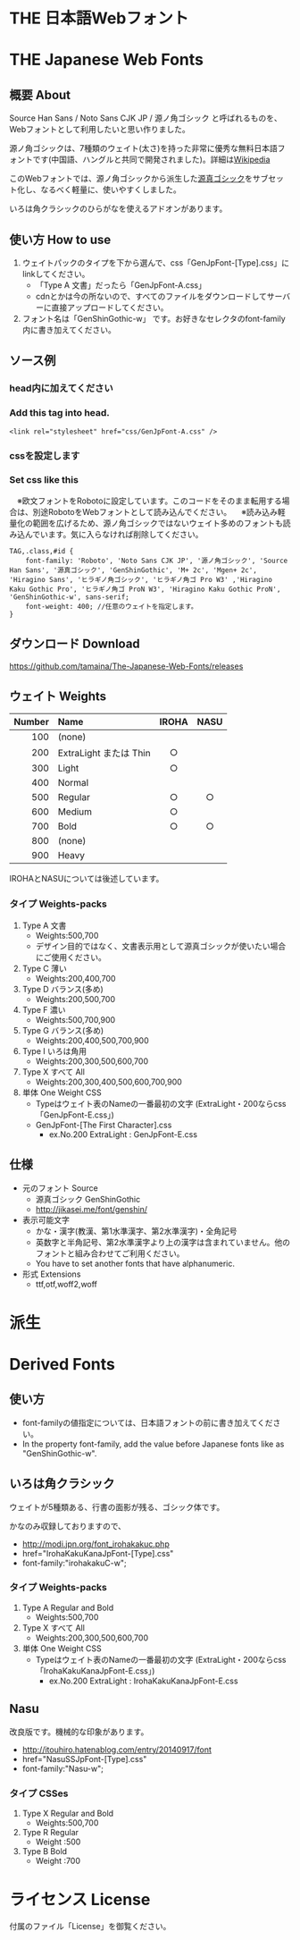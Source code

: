 # THE 日本語Webフォント
# THE Japanese Web Fonts

## 概要 About

Source Han Sans / Noto Sans CJK JP / 源ノ角ゴシック と呼ばれるものを、Webフォントとして利用したいと思い作りました。

源ノ角ゴシックは、7種類のウェイト(太さ)を持った非常に優秀な無料日本語フォントです(中国語、ハングルと共同で開発されました)。詳細は[Wikipedia](https://ja.wikipedia.org/wiki/Source_Han_Sans)

このWebフォントでは、源ノ角ゴシックから派生した[源真ゴシック](http://jikasei.me/font/genshin/)をサブセット化し、なるべく軽量に、使いやすくしました。

いろは角クラシックのひらがなを使えるアドオンがあります。

## 使い方 How to use

1. ウェイトパックのタイプを下から選んで、css「GenJpFont-[Type].css」にlinkしてください。
    - 「Type A 文書」だったら「GenJpFont-A.css」
    - cdnとかは今の所ないので、すべてのファイルをダウンロードしてサーバーに直接アップロードしてください。
2. フォント名は「GenShinGothic-w」 です。お好きなセレクタのfont-family内に書き加えてください。

## ソース例

### head内に加えてください
### Add this tag into head.

    <link rel="stylesheet" href="css/GenJpFont-A.css" />

### cssを設定します
### Set css like this
　※欧文フォントをRobotoに設定しています。このコードをそのまま転用する場合は、別途RobotoをWebフォントとして読み込んでください。
　※読み込み軽量化の範囲を広げるため、源ノ角ゴシックではないウェイト多めのフォントも読み込んでいます。気に入らなければ削除してください。

    TAG,.class,#id {
        font-family: 'Roboto', 'Noto Sans CJK JP', '源ノ角ゴシック', 'Source Han Sans', '源真ゴシック', 'GenShinGothic', 'M+ 2c', 'Mgen+ 2c', 'Hiragino Sans', 'ヒラギノ角ゴシック', 'ヒラギノ角ゴ Pro W3' ,'Hiragino Kaku Gothic Pro', 'ヒラギノ角ゴ ProN W3', 'Hiragino Kaku Gothic ProN', 'GenShinGothic-w', sans-serif;
        font-weight: 400; //任意のウェイトを指定します。
    }

## ダウンロード Download

https://github.com/tamaina/The-Japanese-Web-Fonts/releases

## ウェイト Weights

|Number|Name                   |IROHA|NASU |
|-----:|:----------------------|:---:|:---:|
|100   |(none)                 |     |     |
|200   |ExtraLight または Thin |○   |     |
|300   |Light                  |○   |     |
|400   |Normal                 |     |     |
|500   |Regular                |○   |○   |
|600   |Medium                 |○   |     |
|700   |Bold                   |○   |○   |
|800   |(none)                 |     |     |
|900   |Heavy                  |     |     |

IROHAとNASUについては後述しています。

### タイプ Weights-packs

1. Type A 文書
    - Weights:500,700
    - デザイン目的ではなく、文書表示用として源真ゴシックが使いたい場合にご使用ください。
2. Type C 薄い
    - Weights:200,400,700
3. Type D バランス(多め)
    - Weights:200,500,700
4. Type F 濃い
    - Weights:500,700,900
5. Type G バランス(多め)
    - Weights:200,400,500,700,900
6. Type I いろは角用
    - Weights:200,300,500,600,700
6. Type X すべて All
    - Weights:200,300,400,500,600,700,900
7. 単体 One Weight CSS
    - Typeはウェイト表のNameの一番最初の文字 (ExtraLight・200ならcss「GenJpFont-E.css」)
    - GenJpFont-[The First Character].css 
      - ex.No.200 ExtraLight : GenJpFont-E.css

## 仕様
- 元のフォント Source
  - 源真ゴシック GenShinGothic
  - http://jikasei.me/font/genshin/
- 表示可能文字
  - かな・漢字(教漢、第1水準漢字、第2水準漢字)・全角記号
  - 英数字と半角記号、第2水準漢字より上の漢字は含まれていません。他のフォントと組み合わせてご利用ください。
  - You have to set another fonts that have alphanumeric.
- 形式 Extensions
  - ttf,otf,woff2,woff

# 派生
# Derived Fonts

## 使い方

- font-familyの値指定については、日本語フォントの前に書き加えてください。
- In the property font-family, add the value before Japanese fonts like as "GenShinGothic-w".

## いろは角クラシック

ウェイトが5種類ある、行書の面影が残る、ゴシック体です。

かなのみ収録しておりますので、

- http://modi.jpn.org/font_irohakakuc.php
- href="IrohaKakuKanaJpFont-[Type].css"
- font-family:"irohakakuC-w";

### タイプ Weights-packs

1. Type A Regular and Bold
    - Weights:500,700
2. Type X すべて All
    - Weights:200,300,500,600,700
3. 単体 One Weight CSS
    - Typeはウェイト表のNameの一番最初の文字 (ExtraLight・200ならcss「IrohaKakuKanaJpFont-E.css」)
        - ex.No.200 ExtraLight : IrohaKakuKanaJpFont-E.css

## Nasu

改良版です。機械的な印象があります。

- http://itouhiro.hatenablog.com/entry/20140917/font
- href="NasuSSJpFont-[Type].css"
- font-family:"Nasu-w";

### タイプ CSSes

1. Type X Regular and Bold
    - Weights:500,700
2. Type R Regular
    - Weight :500
3. Type B Bold
    - Weight :700

# ライセンス License

付属のファイル「License」を御覧ください。